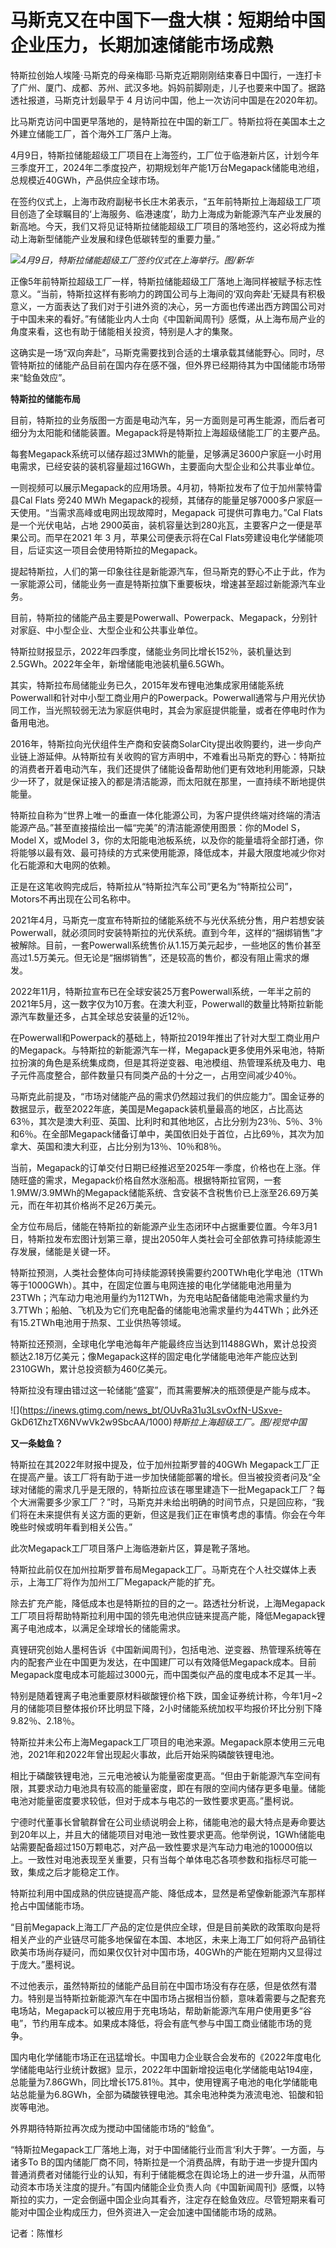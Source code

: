 # 马斯克又在中国下一盘大棋：短期给中国企业压力，长期加速储能市场成熟

特斯拉创始人埃隆·马斯克的母亲梅耶·马斯克近期刚刚结束春日中国行，一连打卡了广州、厦门、成都、苏州、武汉多地。妈妈前脚刚走，儿子也要来中国了。据路透社报道，马斯克计划最早于
4 月访问中国，他上一次访问中国是在2020年初。

比马斯克访问中国更早落地的，是特斯拉在中国的新工厂。特斯拉将在美国本土之外建立储能工厂，首个海外工厂落户上海。

4月9日，特斯拉储能超级工厂项目在上海签约，工厂位于临港新片区，计划今年三季度开工，2024年二季度投产，初期规划年产能1万台Megapack储能电池组，总规模近40GWh，产品供应全球市场。

在签约仪式上，上海市政府副秘书长庄木弟表示，“五年前特斯拉上海超级工厂项目创造了全球瞩目的‘上海服务、临港速度’，助力上海成为新能源汽车产业发展的新高地。今天，我们又将见证特斯拉储能超级工厂项目的落地签约，这必将成为推动上海新型储能产业发展和绿色低碳转型的重要力量。”

![](https://inews.gtimg.com/news_bt/ObYZSr68xjTUCvmMRTlgHDNl68ULXgsM4HVVHYWzOFPvUAA/1000)_4月9日，特斯拉储能超级工厂签约仪式在上海举行。图/新华_

正像5年前特斯拉超级工厂一样，特斯拉储能超级工厂落地上海同样被赋予标志性意义。“当前，特斯拉这样有影响力的跨国公司与上海间的‘双向奔赴’无疑具有积极意义，一方面表达了我们对于引进外资的决心，另一方面也传递出西方跨国公司对于中国未来的看好。”有储能业内人士向《中国新闻周刊》感慨，从上海布局产业的角度来看，这也有助于储能相关投资，特别是人才的集聚。

这确实是一场“双向奔赴”，马斯克需要找到合适的土壤承载其储能野心。同时，尽管特斯拉的储能产品目前在国内存在感不强，但外界已经期待其为中国储能市场带来“鲶鱼效应”。

**特斯拉的储能布局**

目前，特斯拉的业务版图一方面是电动汽车，另一方面则是可再生能源，而后者可细分为太阳能和储能装置。Megapack将是特斯拉上海超级储能工厂的主要产品。

每套Megapack系统可以储存超过3MWh的能量，足够满足3600户家庭一小时用电需求，已经安装的装机容量超过16GWh，主要面向大型企业和公共事业单位。

一则视频可以展示Megapack的应用场景。4月初，特斯拉发布了位于加州蒙特雷县Cal Flats 旁240 MWh
Megapack的视频，其储存的能量足够7000多户家庭一天使用。“当需求高峰或电网出现故障时，Megapack 可提供可靠电力。”Cal
Flats是一个光伏电站，占地 2900英亩，装机容量达到280兆瓦，主要客户之一便是苹果公司。而早在2021 年 3 月，苹果公司便表示将在Cal
Flats旁建设电化学储能项目，后证实这一项目会使用特斯拉的Megapack。

提起特斯拉，人们的第一印象往往是新能源汽车，但马斯克的野心不止于此，作为一家能源公司，储能业务一直是特斯拉旗下重要板块，增速甚至超过新能源汽车业务。

目前，特斯拉的储能产品主要是Powerwall、Powerpack、Megapack，分别针对家庭、中小型企业、大型企业和公共事业单位。

特斯拉财报显示，2022年四季度，储能业务同比增长152％，装机量达到2.5GWh。2022年全年，新增储能电池装机量6.5GWh。

其实，特斯拉布局储能业务已久，2015年发布锂电池集成家用储能系统Powerwall和针对中小型工商业用户的Powerpack。Powerwall通常与户用光伏协同工作，当光照较弱无法为家庭供电时，其会为家庭提供能量，或者在停电时作为备用电池。

2016年，特斯拉向光伏组件生产商和安装商SolarCity提出收购要约，进一步向产业链上游延伸。从特斯拉有关收购的官方声明中，不难看出马斯克的野心：特斯拉的消费者开着电动汽车，我们还提供了储能设备帮助他们更有效地利用能源，只缺少一环了，就是保证接入的都是清洁能源，而太阳就在那里，一直持续不断地提供能量。

特斯拉自称为“世界上唯一的垂直一体化能源公司，为客户提供终端对终端的清洁能源产品。”甚至直接描绘出一幅“完美”的清洁能源使用图景：你的Model
S，Model X，或Model
3，你的太阳能电池板系统，以及你的能量墙将全部打通，你将能够以最有效、最可持续的方式来使用能源，降低成本，并最大限度地减少你对化石能源和大电网的依赖。

正是在这笔收购完成后，特斯拉从“特斯拉汽车公司”更名为“特斯拉公司”，Motors不再出现在公司名称中。

2021年4月，马斯克一度宣布特斯拉的储能系统不与光伏系统分售，用户若想安装Powerwall，就必须同时安装特斯拉的光伏系统。直到今年，这样的“捆绑销售”才被解除。目前，一套Powerwall系统售价从1.15万美元起步，一些地区的售价甚至高过1.5万美元。但无论是“捆绑销售”，还是较高的售价，都没有阻止需求的爆发。

2022年11月，特斯拉宣布已在全球安装25万套Powerwall系统，一年半之前的2021年5月，这一数字仅为10万套。在澳大利亚，Powerwall的数量比特斯拉新能源汽车数量还多，占其全球总安装量的近12％。

在Powerwall和Powerpack的基础上，特斯拉2019年推出了针对大型工商业用户的Megapack。与特斯拉的新能源汽车一样，Megapack更多使用外采电池，特斯拉扮演的角色是系统集成商，但是其将逆变器、电池模组、热管理系统及电力、电子元件高度整合，部件数量只有同类产品的十分之一，占用空间减少40％。

马斯克此前提及，“市场对储能产品的需求仍然超过我们的供应能力”。国金证券的数据显示，截至2022年底，美国是Megapack装机量最高的地区，占比高达63％，其次是澳大利亚、英国、比利时和其他地区，占比分别为23％、5％、3％和6％。在全部Megapack储备订单中，美国依旧处于首位，占比69％，其次为加拿大、英国和澳大利亚，占比分别为13％、10％和8％。

当前，Megapack的订单交付日期已经推迟至2025年一季度，价格也在上涨。伴随旺盛的需求，Megapack价格自然水涨船高。根据特斯拉官网，一套1.9MW/3.9MWh的Megapack储能系统、含安装不含税售价已上涨至26.69万美元，而在年初其价格尚不足26万美元。

全方位布局后，储能在特斯拉的新能源产业生态闭环中占据重要位置。今年3月1日，特斯拉发布宏图计划第三章，提出2050年人类社会可全部依靠可持续能源生存发展，储能是关键一环。

特斯拉预测，人类社会整体向可持续能源转换需要约200TWh电化学电池（1TWh等于1000GWh）。其中，在固定位置与电网连接的电化学储能电池用量为23TWh；汽车动力电池用量约为112TWh，为充电站配备储能电池需求量约为3.7TWh；船舶、飞机及为它们充电配备的储能电池需求量约为44TWh；此外还有15.2TWh电池用于热泵、工业供热等领域。

特斯拉还预测，全球电化学电池每年产能最终应当达到11488GWh，累计总投资额达2.18万亿美元；像Megapack这样的固定电化学储能电池年产能应达到2310GWh，累计总投资额为460亿美元。

特斯拉没有理由错过这一轮储能“盛宴”，而其需要解决的瓶颈便是产能与成本。

![](https://inews.gtimg.com/news_bt/OUvRa31u3LsvOxfN-USxve-
GkD61ZhzTX6NVwVk2w9SbcAA/1000)_特斯拉上海超级工厂。图/视觉中国_

**又一条鲶鱼？**

特斯拉在其2022年财报中提及，位于加州拉斯罗普的40GWh
Megapack工厂正在提高产量。该工厂将有助于进一步加快储能部署的增长。但当被投资者问及“全球对储能的需求几乎是无限的，特斯拉应该在哪里建造下一批Megapack工厂？每个大洲需要多少家工厂？”时，马斯克并未给出明确的时间节点，只是回应称，“我们将在未来提供有关这方面的更新，但这是我们正在审慎考虑的事情。你会在今年晚些时候或明年看到相关公告。”

此次Megapack工厂项目落户上海临港新片区，算是靴子落地。

特斯拉此前仅在加州拉斯罗普布局Megapack工厂。马斯克在个人社交媒体上表示，上海工厂将作为加州工厂Megapack产能的扩充。

除去扩充产能，降低成本也是特斯拉的目的之一。路透社分析说，上海Megapack工厂项目将帮助特斯拉利用中国的领先电池供应链来提高产能，降低Megapack锂离子电池成本，以满足全球增长的储能需求。

真锂研究创始人墨柯告诉《中国新闻周刊》，包括电池、逆变器、热管理系统等在内的配套产业在中国更为发达，在中国建厂可以有效降低Megapack成本。目前Megapack度电成本可能超过3000元，而中国类似产品的度电成本不足其一半。

特别是随着锂离子电池重要原材料碳酸锂价格下跌，国金证券统计称，今年1月~2月的储能项目整体报价环比明显下降，2小时储能系统加权平均报价环比分别下降9.82％、2.18％。

特斯拉并未公布上海Megapack工厂项目的电池来源。Megapack原本使用三元电池，2021年和2022年曾出现起火事故，此后开始采购磷酸铁锂电池。

相比于磷酸铁锂电池，三元电池被认为能量密度更高。“但由于新能源汽车空间有限，其要求动力电池具有较高的能量密度，即在有限的空间内储存更多电量。储能电池对能量密度要求较低，但对于成本与电芯的一致性要求更高。”墨柯说。

宁德时代董事长曾毓群曾在公司业绩说明会上称，储能电池的最大特点是寿命要达到20年以上，并且大的储能项目对电池一致性要求更高。他举例说，1GWh储能电站需要配备超过150万颗电芯，对产品一致性要求是汽车动力电池的10000倍以上。一致性对电池表现至关重要，只有当每个单体电芯各项参数和指标尽可能一致，集成之后才能稳定工作。

特斯拉利用中国成熟的供应链提高产能、降低成本，显然是希望像新能源汽车那样抢占中国储能市场。

“目前Megapack上海工厂产品的定位是供应全球，但是目前美欧的政策取向是将相关产业的产业链尽可能多地保留在本国、本地区，未来上海工厂如何将产品销往欧美市场尚存疑问，而如果仅仅针对中国市场，40GWh的产能在短期内又显得过于庞大。”墨柯说。

不过他表示，虽然特斯拉的储能产品目前在中国市场没有存在感，但是依然有潜力。特别是当特斯拉新能源汽车在中国市场占据相当份额，意味着需要与之配套充电场站，Megapack可以被应用于充电场站，帮助新能源汽车用户使用更多“谷电”，节约用车成本。如果成本降低，将会有底气参与中国工商业储能市场的竞争。

国内电化学储能市场正在迅猛增长。中国电力企业联合会发布的《2022年度电化学储能电站行业统计数据》显示，2022年中国新增投运电化学储能电站194座，总能量为7.86GWh，同比增长175.81％。其中，使用锂离子电池的电化学储能电站总能量为6.8GWh，全部为磷酸铁锂电池。其余电池种类为液流电池、铅酸和铅炭等电池。

外界期待特斯拉再次成为搅动中国储能市场的“鲶鱼”。

“特斯拉Megapack工厂落地上海，对于中国储能行业而言‘利大于弊’。一方面，与诸多To
B的国内储能厂商不同，特斯拉是一个消费品牌，有助于进一步提升国内普通消费者对储能行业的认知，有利于储能概念在舆论场上的进一步升温，从而带动资本市场关注度的提升。”有国内储能企业负责人向《中国新闻周刊》感慨，以特斯拉的实力，一定会倒逼中国企业向其看齐，注定存在鲶鱼效应。尽管短期来看可能对中国企业构成压力，但外资进入一定会加速中国储能市场的成熟。

记者：陈惟杉

